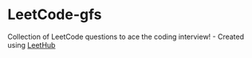 # LeetCode-gfs
Collection of LeetCode questions to ace the coding interview! - Created using [LeetHub](https://github.com/QasimWani/LeetHub)
